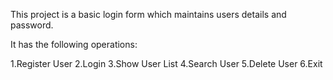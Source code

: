 This project is a basic login form which maintains users details and password.

It has the following operations:

1.Register User
2.Login
3.Show User List
4.Search User
5.Delete User
6.Exit
        
